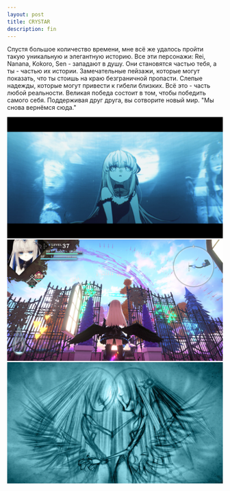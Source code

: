 ```yaml
---
layout: post
title: CRYSTAR
description: fin
---
```


Спустя большое количество времени, мне всё же удалось пройти такую уникальную и элегантную историю. Все эти персонажи: Rei, Nanana, Kokoro, Sen - западают в душу. Они становятся частью тебя, а ты - частью их истории. Замечательные пейзажи, которые могут показать, что ты стоишь на краю безграничной пропасти. Слепые надежды, которые могут привести к гибели близких. Всё это - часть любой реальности. 
Великая победа состоит в том, чтобы победить самого себя. Поддерживая друг друга, вы сотворите новый мир. 
"Мы снова вернёмся сюда."
<div><img src="/blog/images/cry1.png"></div>
<div><img src="/blog/images/cry2.png"></div>
<div><img src="/blog/images/cry3.png"></div>
